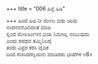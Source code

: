 +++
title = "006 ಹಿನ್ದೆ ಹಿಡಿ"

+++
ಹಿಂದೆ ಹಿಡಿ ನೀ ಮೇಣು ಬಿಡು ಯಮ  
ನಂದನನನೊಲಿದಂತೆ ಮಾಡಿ  
ಲ್ಲಿಂದ ಮೇಲರ್ಜುನನ ಭಯ ನಿಮಗಿಲ್ಲ ನಂಬುವುದು  
ಎಂದು ಶಪಥವ ತಮ್ಮಿನಿಬರೈ  
ತಂದು ವಿಪ್ರರ ಕರಸಿ ವೈದಿಕ  
ದಿಂದ ರಚಿಸಿದರಗ್ನಿಯನು ಮಾಡಿದರು ಭಾಷೆಗಳ    ॥6॥